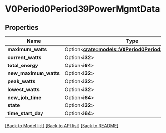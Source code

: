 # V0Period0Period39PowerMgmtData

## Properties

Name | Type | Description | Notes
------------ | ------------- | ------------- | -------------
**maximum_watts** | Option<[**crate::models::V0Period0Period39Uint32NoVal**](v0.0.39_uint32_no_val.md)> |  | [optional]
**current_watts** | Option<**i32**> |  | [optional]
**total_energy** | Option<**i64**> |  | [optional]
**new_maximum_watts** | Option<**i32**> |  | [optional]
**peak_watts** | Option<**i32**> |  | [optional]
**lowest_watts** | Option<**i32**> |  | [optional]
**new_job_time** | Option<**i64**> |  | [optional]
**state** | Option<**i32**> |  | [optional]
**time_start_day** | Option<**i64**> |  | [optional]

[[Back to Model list]](../README.md#documentation-for-models) [[Back to API list]](../README.md#documentation-for-api-endpoints) [[Back to README]](../README.md)


